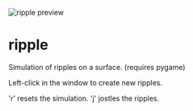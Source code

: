 ![ripple preview](preview.gif)
# ripple
Simulation of ripples on a surface. (requires pygame)

Left-click in the window to create new ripples.

'r' resets the simulation.
'j' jostles the ripples.